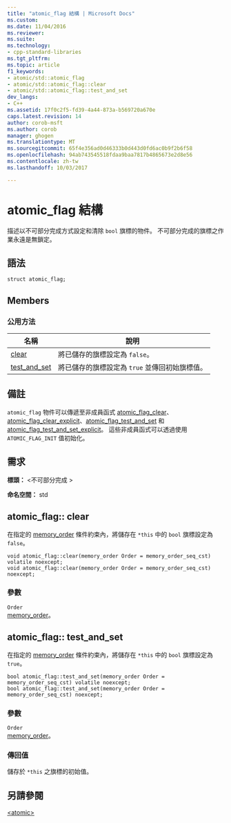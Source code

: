 ```yaml
---
title: "atomic_flag 結構 | Microsoft Docs"
ms.custom: 
ms.date: 11/04/2016
ms.reviewer: 
ms.suite: 
ms.technology:
- cpp-standard-libraries
ms.tgt_pltfrm: 
ms.topic: article
f1_keywords:
- atomic/std::atomic_flag
- atomic/std::atomic_flag::clear
- atomic/std::atomic_flag::test_and_set
dev_langs:
- C++
ms.assetid: 17f0c2f5-fd39-4a44-873a-b569720a670e
caps.latest.revision: 14
author: corob-msft
ms.author: corob
manager: ghogen
ms.translationtype: MT
ms.sourcegitcommit: 65f4e356ad0d46333b0d443d0fd6ac0b9f2b6f58
ms.openlocfilehash: 94ab743545518fdaa9baa7817b4865673e2d8e56
ms.contentlocale: zh-tw
ms.lasthandoff: 10/03/2017

---
```

# <a name="atomicflag-structure"></a>atomic_flag 結構
描述以不可部分完成方式設定和清除 `bool` 旗標的物件。 不可部分完成的旗標之作業永遠是無鎖定。  
  
## <a name="syntax"></a>語法  
  
```
struct atomic_flag;
```  
  
## <a name="members"></a>Members  
  
### <a name="public-methods"></a>公用方法  
  
|名稱|說明|  
|----------|-----------------|  
|[clear](#clear)|將已儲存的旗標設定為 `false`。|  
|[test_and_set](#test_and_set)|將已儲存的旗標設定為 `true` 並傳回初始旗標值。|  
  
## <a name="remarks"></a>備註  
 `atomic_flag` 物件可以傳遞至非成員函式 [atomic_flag_clear](../standard-library/atomic-functions.md#atomic_flag_clear)、[atomic_flag_clear_explicit](../standard-library/atomic-functions.md#atomic_flag_clear_explicit)、[atomic_flag_test_and_set](../standard-library/atomic-functions.md#atomic_flag_test_and_set) 和 [atomic_flag_test_and_set_explicit](../standard-library/atomic-functions.md#atomic_flag_test_and_set_explicit)。 這些非成員函式可以透過使用 `ATOMIC_FLAG_INIT` 值初始化。  
  
## <a name="requirements"></a>需求  
 **標頭：** \<不可部分完成 >  
  
 **命名空間：** std  
  
##  <a name="clear"></a>atomic_flag:: clear
 在指定的 [memory_order](../standard-library/atomic-enums.md#memory_order_enum) 條件約束內，將儲存在 `*this` 中的 `bool` 旗標設定為 `false`。  
  
```
void atomic_flag::clear(memory_order Order = memory_order_seq_cst) volatile noexcept;
void atomic_flag::clear(memory_order Order = memory_order_seq_cst) noexcept;
```  
  
### <a name="parameters"></a>參數  
 `Order`  
 [memory_order](../standard-library/atomic-enums.md#memory_order_enum)。  
  
##  <a name="test_and_set"></a>atomic_flag:: test_and_set
 在指定的 [memory_order](../standard-library/atomic-enums.md#memory_order_enum) 條件約束內，將儲存在 `*this` 中的 `bool` 旗標設定為 `true`。  
  
```
bool atomic_flag::test_and_set(memory_order Order = memory_order_seq_cst) volatile noexcept;
bool atomic_flag::test_and_set(memory_order Order = memory_order_seq_cst) noexcept;
```  
  
### <a name="parameters"></a>參數  
 `Order`  
 [memory_order](../standard-library/atomic-enums.md#memory_order_enum)。  
  
### <a name="return-value"></a>傳回值  
 儲存於 `*this` 之旗標的初始值。  
  
## <a name="see-also"></a>另請參閱  
 [\<atomic>](../standard-library/atomic.md)




